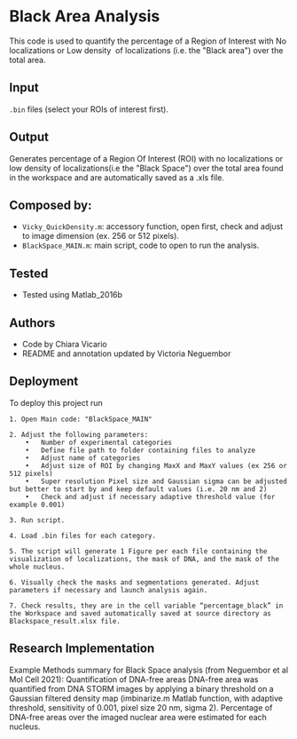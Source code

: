 
# Black Area Analysis 

This code is used to quantify the percentage of a Region of Interest with No localizations or Low density  of localizations (i.e. the "Black area") over the total area. 



## Input

`.bin` files (select your ROIs of interest first). 
## Output 
Generates percentage of a Region Of Interest (ROI) with no localizations or low density of localizations(i.e the "Black Space") over the total area found in the workspace and are automatically saved as a .xls file. 
## Composed by:
- `Vicky_QuickDensity.m`: accessory function, open first, check and adjust to image dimension (ex. 256 or 512 pixels).
- `BlackSpace_MAIN.m`: main script, code to open to run the analysis. 

  
## Tested
- Tested using Matlab_2016b

  
## Authors
- Code by Chiara Vicario 
- README and annotation updated by Victoria Neguembor 

  
## Deployment

To deploy this project run

```
1. Open Main code: "BlackSpace_MAIN"

2. Adjust the following parameters: 
	•	Number of experimental categories
	•	Define file path to folder containing files to analyze
	•	Adjust name of categories
	•	Adjust size of ROI by changing MaxX and MaxY values (ex 256 or 512 pixels)
	•	Super resolution Pixel size and Gaussian sigma can be adjusted but better to start by and keep default values (i.e. 20 nm and 2)
	•	Check and adjust if necessary adaptive threshold value (for example 0.001) 

3. Run script.

4. Load .bin files for each category.

5. The script will generate 1 Figure per each file containing the visualization of localizations, the mask of DNA, and the mask of the whole nucleus.

6. Visually check the masks and segmentations generated. Adjust parameters if necessary and launch analysis again.

7. Check results, they are in the cell variable “percentage_black” in the Workspace and saved automatically saved at source directory as Blackspace_result.xlsx file.   

```
## Research Implementation
Example Methods summary for Black Space analysis (from Neguembor et al Mol Cell 2021): 
Quantification of DNA-free areas DNA-free area was quantified from DNA STORM images by applying a binary threshold on a Gaussian filtered density map (imbinarize.m Matlab function, with adaptive threshold, sensitivity of 0.001, pixel size 20 nm, sigma 2). Percentage of DNA-free areas over the imaged nuclear area were estimated for each nucleus.



  
